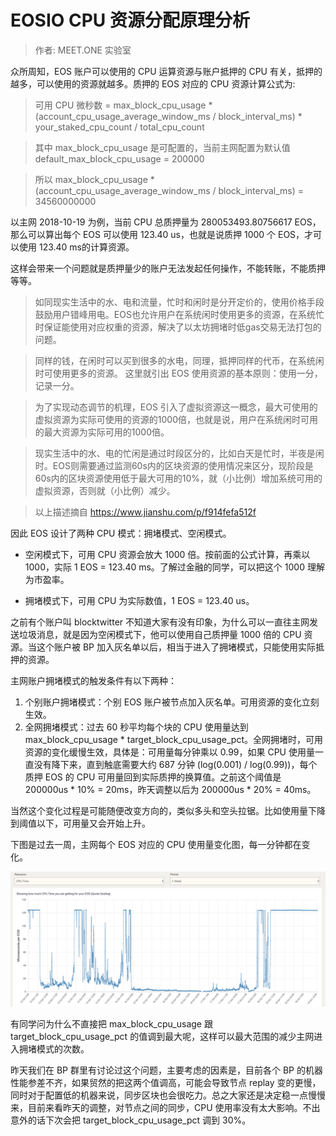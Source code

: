 # EOSIO CPU 资源分配原理分析

> 作者: MEET.ONE 实验室

众所周知，EOS 账户可以使用的 CPU 运算资源与账户抵押的 CPU 有关，抵押的越多，可以使用的资源就越多。质押的 EOS 对应的 CPU 资源计算公式为: 

> 可用 CPU 微秒数 = max_block_cpu_usage * (account_cpu_usage_average_window_ms / block_interval_ms) * your_staked_cpu_count / total_cpu_count

> 其中 max_block_cpu_usage 是可配置的，当前主网配置为默认值 default_max_block_cpu_usage = 200000

> 所以 max_block_cpu_usage * (account_cpu_usage_average_window_ms / block_interval_ms) = 34560000000

以主网 2018-10-19 为例，当前 CPU 总质押量为 280053493.80756617 EOS，那么可以算出每个 EOS 可以使用 123.40 us，也就是说质押 1000 个 EOS，才可以使用 123.40 ms的计算资源。

这样会带来一个问题就是质押量少的账户无法发起任何操作，不能转账，不能质押等等。


> 如同现实生活中的水、电和流量，忙时和闲时是分开定价的，使用价格手段鼓励用户错峰用电。EOS也允许用户在系统闲时使用更多的资源，在系统忙时保证能使用对应权重的资源，解决了以太坊拥堵时低gas交易无法打包的问题。

> 同样的钱，在闲时可以买到很多的水电，同理，抵押同样的代币，在系统闲时可使用更多的资源。
> 这里就引出 EOS 使用资源的基本原则：使用一分，记录一分。

> 为了实现动态调节的机理，EOS 引入了虚拟资源这一概念，最大可使用的虚拟资源为实际可使用的资源的1000倍，也就是说，用户在系统闲时可用的最大资源为实际可用的1000倍。

> 现实生活中的水、电的忙闲是通过时段区分的，比如白天是忙时，半夜是闲时。EOS则需要通过监测60s内的区块资源的使用情况来区分，现阶段是60s内的区块资源使用低于最大可用的10%，就（小比例）增加系统可用的虚拟资源，否则就（小比例）减少。

> 以上描述摘自 https://www.jianshu.com/p/f914fefa512f


因此 EOS 设计了两种 CPU 模式：拥堵模式、空闲模式。

- 空闲模式下，可用 CPU 资源会放大 1000 倍。按前面的公式计算，再乘以 1000，实际 1 EOS = 123.40 ms。了解过金融的同学，可以把这个 1000 理解为市盈率。

- 拥堵模式下，可用 CPU 为实际数值，1 EOS = 123.40 us。

之前有个账户叫 blocktwitter 不知道大家有没有印象，为什么可以一直往主网发送垃圾消息，就是因为空闲模式下，他可以使用自己质押量 1000 倍的 CPU 资源。当这个账户被 BP 加入灰名单以后，相当于进入了拥堵模式，只能使用实际抵押的资源。

主网账户拥堵模式的触发条件有以下两种： 

1. 个别账户拥堵模式：个别 EOS 账户被节点加入灰名单。可用资源的变化立刻生效。
2. 全网拥堵模式：过去 60 秒平均每个块的 CPU 使用量达到 max_block_cpu_usage * target_block_cpu_usage_pct。全网拥堵时，可用资源的变化缓慢生效，具体是：可用量每分钟乘以 0.99，如果 CPU 使用量一直没有降下来，直到触底需要大约 687 分钟 (log(0.001) / log(0.99))，每个质押 EOS 的 CPU 可用量回到实际质押的换算值。之前这个阈值是 200000us * 10% = 20ms，昨天调整以后为 200000us * 20% = 40ms。

当然这个变化过程是可能随便改变方向的，类似多头和空头拉锯。比如使用量下降到阈值以下，可用量又会开始上升。

下图是过去一周，主网每个 EOS 对应的 CPU 使用量变化图，每一分钟都在变化。

![image](assets/CPU-Resource-Costs.png)

有同学问为什么不直接把 max_block_cpu_usage 跟 target_block_cpu_usage_pct 的值调到最大呢，这样可以最大范围的减少主网进入拥堵模式的次数。

昨天我们在 BP 群里有讨论过这个问题，主要考虑的因素是，目前各个 BP 的机器性能参差不齐，如果贸然的把这两个值调高，可能会导致节点 replay 变的更慢，同时对于配置低的机器来说，同步区块也会很吃力。总之大家还是决定稳一点慢慢来，目前来看昨天的调整，对节点之间的同步，CPU 使用率没有太大影响。不出意外的话下次会把 target_block_cpu_usage_pct 调到 30%。
